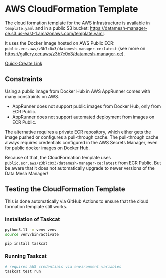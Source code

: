# AWS CloudFormation Template

The cloud formation template for the AWS infrastructure is available in `template.yaml` and in a public S3 bucket: https://datamesh-manager-ce.s3.us-east-1.amazonaws.com/template.yaml.

It uses the Docker Image hosted on AWS Public ECR: `public.ecr.aws/z3b7c0x3/datamesh-manager-ce:latest` (see more on https://gallery.ecr.aws/z3b7c0x3/datamesh-manager-ce).

[Quick-Create Link](https://eu-central-1.console.aws.amazon.com/cloudformation/home?region=eu-central-1#/stacks/create/review?templateURL=https://datamesh-manager-ce.s3.us-east-1.amazonaws.com/template.yaml)

## Constraints

Using a public image from Docker Hub in AWS AppRunner comes with many constraints on AWS.

- AppRunner does not support public images from Docker Hub, only from ECR Public.
- AppRunner does not support automated deployment from images on ECR Public.

The alternative requires a private ECR repository, which either gets the image pushed or configures a pull-through cache.
The pull-through cache always requires credentials configured in the AWS Secrets Manager, even for public docker images on Docker Hub.

Because of that, the CloudFormation template uses `public.ecr.aws/z3b7c0x3/datamesh-manager-ce:latest` from ECR Public. But be aware that it does not automatically upgrade to newer versions of the Data Mesh Manager!

## Testing the CloudFormation Template

This is done automatically via GitHub Actions to ensure that the cloud formation template still works.

### Installation of Taskcat

```bash
python3.11 -m venv venv
source venv/bin/activate

pip install taskcat
```

### Running Taskcat

```bash
# requires AWS credentials via environment variables
taskcat test run
```
